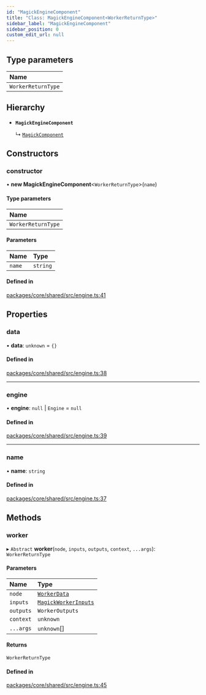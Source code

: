 ```yaml
---
id: "MagickEngineComponent"
title: "Class: MagickEngineComponent<WorkerReturnType>"
sidebar_label: "MagickEngineComponent"
sidebar_position: 0
custom_edit_url: null
---
```


## Type parameters

| Name |
| :------ |
| `WorkerReturnType` |

## Hierarchy

- **`MagickEngineComponent`**

  ↳ [`MagickComponent`](MagickComponent.md)

## Constructors

### constructor

• **new MagickEngineComponent**<`WorkerReturnType`\>(`name`)

#### Type parameters

| Name |
| :------ |
| `WorkerReturnType` |

#### Parameters

| Name | Type |
| :------ | :------ |
| `name` | `string` |

#### Defined in

[packages/core/shared/src/engine.ts:41](https://github.com/Oneirocom/Magick/blob/0b84928f/packages/core/shared/src/engine.ts#L41)

## Properties

### data

• **data**: `unknown` = `{}`

#### Defined in

[packages/core/shared/src/engine.ts:38](https://github.com/Oneirocom/Magick/blob/0b84928f/packages/core/shared/src/engine.ts#L38)

___

### engine

• **engine**: ``null`` \| `Engine` = `null`

#### Defined in

[packages/core/shared/src/engine.ts:39](https://github.com/Oneirocom/Magick/blob/0b84928f/packages/core/shared/src/engine.ts#L39)

___

### name

• **name**: `string`

#### Defined in

[packages/core/shared/src/engine.ts:37](https://github.com/Oneirocom/Magick/blob/0b84928f/packages/core/shared/src/engine.ts#L37)

## Methods

### worker

▸ `Abstract` **worker**(`node`, `inputs`, `outputs`, `context`, `...args`): `WorkerReturnType`

#### Parameters

| Name | Type |
| :------ | :------ |
| `node` | [`WorkerData`](../#workerdata) |
| `inputs` | [`MagickWorkerInputs`](../#magickworkerinputs) |
| `outputs` | `WorkerOutputs` |
| `context` | `unknown` |
| `...args` | `unknown`[] |

#### Returns

`WorkerReturnType`

#### Defined in

[packages/core/shared/src/engine.ts:45](https://github.com/Oneirocom/Magick/blob/0b84928f/packages/core/shared/src/engine.ts#L45)

